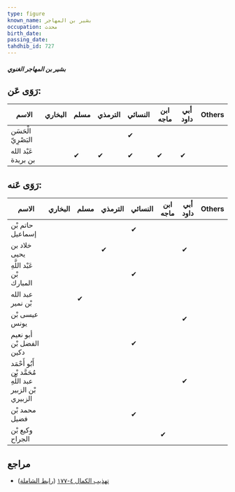 ```yaml
---
type: figure
known_name: بشير بن المهاجر
occupation: محدث
birth_date:
passing_date:
tahdhib_id: 727
---
```

##### بشير بن المهاجر الغنوي

## رَوَى عَن:
| الاسم               | البخاري | مسلم | الترمذي | النسائي | ابن ماجه | أبي داود | Others |
| ------------------- | ------- | ---- | ------- | ------- | -------- | -------- | ------ |
| الْحَسَن البَصْرِيّ |         |      |         | ✔       |          |          |        |
| عَبْد الله بن بريدة |         | ✔    | ✔       | ✔       | ✔        | ✔        |        |
## رَوَى عَنه:
| الاسم                                                     | البخاري | مسلم | الترمذي | النسائي | ابن ماجه | أبي داود | Others |
| --------------------------------------------------------- | ------- | ---- | ------- | ------- | -------- | -------- | ------ |
| حاتم بْن إسماعيل                                          |         |      |         | ✔       |          |          |        |
| خلاد بن يحيى                                              |         |      | ✔       |         |          | ✔        |        |
| عَبْد اللَّهِ بْن المبارك                                 |         |      |         | ✔       |          |          |        |
| عبد الله بْن نمير                                         |         | ✔    |         |         |          |          |        |
| عيسى بْن يونس                                             |         |      |         |         |          | ✔        |        |
| أبو نعيم الفضل بْن دكين                                   |         |      |         | ✔       |          |          |        |
| أَبُو أَحْمَد مُحَمَّد بْن عبد اللَّهِ بْن الزبير الزبيري |         |      |         |         |          | ✔        |        |
| محمد بْن فضيل                                             |         |      |         | ✔       |          |          |        |
| وكيع بْن الجراح                                           |         |      |         |         | ✔        |          |        |
## مراجع
- [تهذيب الكمال ٤-١٧٧](obsidian://open?vault=Tahdhib-al-Kamal&file=Figures/٧٢٧-بشير%20بن%20المهاجر%20الغنوي) ([رابط الشاملة](https://shamela.ws/book/3722/1691))